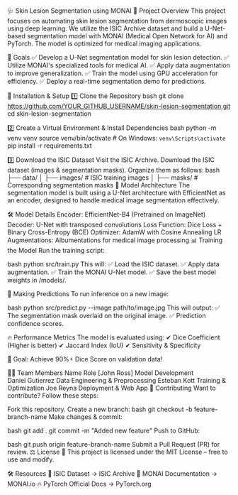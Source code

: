 🩺 Skin Lesion Segmentation using MONAI
📌 Project Overview
This project focuses on automating skin lesion segmentation from dermoscopic images using deep learning. We utilize the ISIC Archive dataset and build a U-Net-based segmentation model with MONAI (Medical Open Network for AI) and PyTorch. The model is optimized for medical imaging applications.

🎯 Goals
✅ Develop a U-Net segmentation model for skin lesion detection.
✅ Utilize MONAI's specialized tools for medical AI.
✅ Apply data augmentation to improve generalization.
✅ Train the model using GPU acceleration for efficiency.
✅ Deploy a real-time segmentation demo for predictions.

🚀 Installation & Setup
1️⃣ Clone the Repository
bash
git clone https://github.com/YOUR_GITHUB_USERNAME/skin-lesion-segmentation.git
cd skin-lesion-segmentation

2️⃣ Create a Virtual Environment & Install Dependencies
bash
python -m venv venv
source venv/bin/activate  # On Windows: `venv\Scripts\activate`
pip install -r requirements.txt

3️⃣ Download the ISIC Dataset
Visit the ISIC Archive.
Download the ISIC dataset (images & segmentation masks).
Organize them as follows:
bash
├── data/
│   ├── images/   # ISIC training images
│   ├── masks/    # Corresponding segmentation masks
🧠 Model Architecture
The segmentation model is built using a U-Net architecture with EfficientNet as an encoder, designed to handle medical image segmentation effectively.

🛠️ Model Details
Encoder: EfficientNet-B4 (Pretrained on ImageNet)
Decoder: U-Net with transposed convolutions
Loss Function: Dice Loss + Binary Cross-Entropy (BCE)
Optimizer: AdamW with Cosine Annealing LR
Augmentations: Albumentations for medical image processing
📊 Training the Model
Run the training script:

bash
python src/train.py
This will:
✅ Load the ISIC dataset.
✅ Apply data augmentation.
✅ Train the MONAI U-Net model.
✅ Save the best model weights in /models/.

🎯 Making Predictions
To run inference on a new image:

bash
python src/predict.py --image path/to/image.jpg
This will output:
✅ The segmentation mask overlaid on the original image.
✅ Prediction confidence scores.

🔥 Performance Metrics
The model is evaluated using:
✔ Dice Coefficient (Higher is better)
✔ Jaccard Index (IoU)
✔ Sensitivity & Specificity

🚀 Goal: Achieve 90%+ Dice Score on validation data!

👨‍💻 Team Members
Name	Role
[John Ross]	Model Development	
Daniel Gutierrez Data Engineering & Preprocessing
Esteban Kott Training & Optimization
Joe Reyna Deployment & Web App
👥 Contributing
Want to contribute? Follow these steps:

Fork this repository.
Create a new branch:
bash
git checkout -b feature-branch-name
Make changes & commit:

bash
git add .
git commit -m "Added new feature"
Push to GitHub:

bash
git push origin feature-branch-name
Submit a Pull Request (PR) for review.
⚖️ License
📜 This project is licensed under the MIT License – free to use and modify.

🛠️ Resources
📂 ISIC Dataset → ISIC Archive
📖 MONAI Documentation → MONAI.io
🔥 PyTorch Official Docs → PyTorch.org